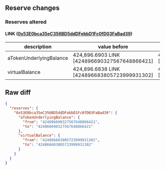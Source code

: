 ## Reserve changes

### Reserves altered

#### LINK ([0x53E0bca35eC356BD5ddDFebbD1Fc0fD03FaBad39](https://polygonscan.com/address/0x53E0bca35eC356BD5ddDFebbD1Fc0fD03FaBad39))

| description | value before | value after |
| --- | --- | --- |
| aTokenUnderlyingBalance | 424,896.6903 LINK [424896690327567648866421] | 424,866.6903 LINK [424866690327567648866421] |
| virtualBalance | 424,896.6838 LINK [424896683805723999931302] | 424,866.6838 LINK [424866683805723999931302] |


## Raw diff

```json
{
  "reserves": {
    "0x53E0bca35eC356BD5ddDFebbD1Fc0fD03FaBad39": {
      "aTokenUnderlyingBalance": {
        "from": "424896690327567648866421",
        "to": "424866690327567648866421"
      },
      "virtualBalance": {
        "from": "424896683805723999931302",
        "to": "424866683805723999931302"
      }
    }
  }
}
```